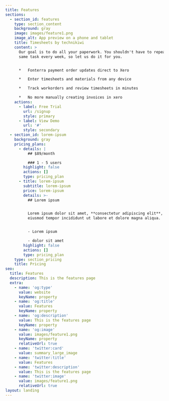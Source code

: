 ```yaml
---
title: Features
sections:
  - section_id: features
    type: section_content
    background: gray
    image: images/feature1.png
    image_alt: App preview on a phone and tablet
    title: Timesheets by technikiwi
    content: >
      Our goal is to do all your paperwork. You shouldn't have to repeat the
      same task every week, so let us do it for you.


      *   Fonterra payment order updates direct to Xero

      *   Enter timesheets and materials from any device

      *   Track workorders and review timesheets in minutes

      *   No more manually creating invoices in xero
    actions:
      - label: Free Trial
        url: /signup
        style: primary
      - label: View Demo
        url: '#'
        style: secondary
  - section_id: lorem-ipsum
    background: gray
    pricing_plans:
      - details: |
          ## $89/month

          ### 1 - 5 users
        highlight: false
        actions: []
        type: pricing_plan
      - title: lorem-ipsum
        subtitle: lorem-ipsum
        price: lorem-ipsum
        details: >-
          ## Lorem ipsum


          Lorem ipsum dolor sit amet, **consectetur adipiscing elit**, sed do
          eiusmod tempor incididunt ut labore et dolore magna aliqua.


          - Lorem ipsum

          - dolor sit amet
        highlight: false
        actions: []
        type: pricing_plan
    type: section_pricing
    title: Pricing
seo:
  title: Features
  description: This is the features page
  extra:
    - name: 'og:type'
      value: website
      keyName: property
    - name: 'og:title'
      value: Features
      keyName: property
    - name: 'og:description'
      value: This is the features page
      keyName: property
    - name: 'og:image'
      value: images/feature1.png
      keyName: property
      relativeUrl: true
    - name: 'twitter:card'
      value: summary_large_image
    - name: 'twitter:title'
      value: Features
    - name: 'twitter:description'
      value: This is the features page
    - name: 'twitter:image'
      value: images/feature1.png
      relativeUrl: true
layout: landing
---
```

